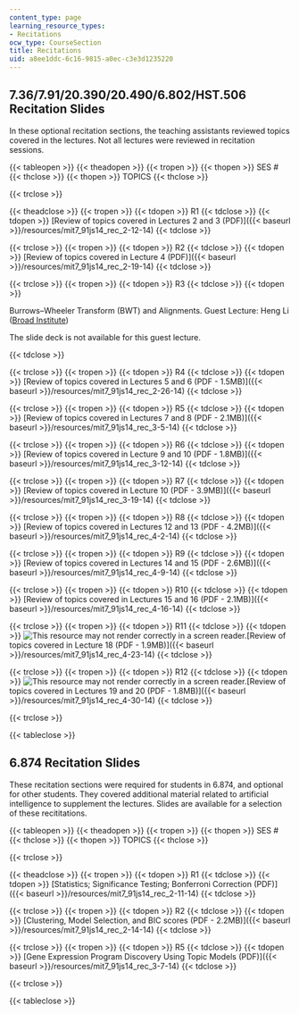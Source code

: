 ```yaml
---
content_type: page
learning_resource_types:
- Recitations
ocw_type: CourseSection
title: Recitations
uid: a8ee1ddc-6c16-9815-a0ec-c3e3d1235220
---
```


7.36/7.91/20.390/20.490/6.802/HST.506 Recitation Slides
-------------------------------------------------------

In these optional recitation sections, the teaching assistants reviewed topics covered in the lectures. Not all lectures were reviewed in recitation sessions.

{{< tableopen >}}
{{< theadopen >}}
{{< tropen >}}
{{< thopen >}}
SES #
{{< thclose >}}
{{< thopen >}}
TOPICS
{{< thclose >}}

{{< trclose >}}

{{< theadclose >}}
{{< tropen >}}
{{< tdopen >}}
R1
{{< tdclose >}}
{{< tdopen >}}
[Review of topics covered in Lectures 2 and 3 (PDF)]({{< baseurl >}}/resources/mit7_91js14_rec_2-12-14)
{{< tdclose >}}

{{< trclose >}}
{{< tropen >}}
{{< tdopen >}}
R2
{{< tdclose >}}
{{< tdopen >}}
[Review of topics covered in Lecture 4 (PDF)]({{< baseurl >}}/resources/mit7_91js14_rec_2-19-14)
{{< tdclose >}}

{{< trclose >}}
{{< tropen >}}
{{< tdopen >}}
R3
{{< tdclose >}}
{{< tdopen >}}


Burrows–Wheeler Transform (BWT) and Alignments. Guest Lecture: Heng Li ([Broad Institute](http://www.broadinstitute.org/))

The slide deck is not available for this guest lecture.


{{< tdclose >}}

{{< trclose >}}
{{< tropen >}}
{{< tdopen >}}
R4
{{< tdclose >}}
{{< tdopen >}}
[Review of topics covered in Lectures 5 and 6 (PDF - 1.5MB)]({{< baseurl >}}/resources/mit7_91js14_rec_2-26-14)
{{< tdclose >}}

{{< trclose >}}
{{< tropen >}}
{{< tdopen >}}
R5
{{< tdclose >}}
{{< tdopen >}}
[Review of topics covered in Lectures 7 and 8 (PDF - 2.1MB)]({{< baseurl >}}/resources/mit7_91js14_rec_3-5-14)
{{< tdclose >}}

{{< trclose >}}
{{< tropen >}}
{{< tdopen >}}
R6
{{< tdclose >}}
{{< tdopen >}}
[Review of topics covered in Lecture 9 and 10 (PDF - 1.8MB)]({{< baseurl >}}/resources/mit7_91js14_rec_3-12-14)
{{< tdclose >}}

{{< trclose >}}
{{< tropen >}}
{{< tdopen >}}
R7
{{< tdclose >}}
{{< tdopen >}}
[Review of topics covered in Lecture 10 (PDF - 3.9MB)]({{< baseurl >}}/resources/mit7_91js14_rec_3-19-14)
{{< tdclose >}}

{{< trclose >}}
{{< tropen >}}
{{< tdopen >}}
R8
{{< tdclose >}}
{{< tdopen >}}
[Review of topics covered in Lectures 12 and 13 (PDF - 4.2MB)]({{< baseurl >}}/resources/mit7_91js14_rec_4-2-14)
{{< tdclose >}}

{{< trclose >}}
{{< tropen >}}
{{< tdopen >}}
R9
{{< tdclose >}}
{{< tdopen >}}
[Review of topics covered in Lectures 14 and 15 (PDF - 2.6MB)]({{< baseurl >}}/resources/mit7_91js14_rec_4-9-14)
{{< tdclose >}}

{{< trclose >}}
{{< tropen >}}
{{< tdopen >}}
R10
{{< tdclose >}}
{{< tdopen >}}
[Review of topics covered in Lectures 15 and 16 (PDF - 2.1MB)]({{< baseurl >}}/resources/mit7_91js14_rec_4-16-14)
{{< tdclose >}}

{{< trclose >}}
{{< tropen >}}
{{< tdopen >}}
R11
{{< tdclose >}}
{{< tdopen >}}
![This resource may not render correctly in a screen reader.](/images/inacessible.gif)[Review of topics covered in Lecture 18 (PDF - 1.9MB)]({{< baseurl >}}/resources/mit7_91js14_rec_4-23-14)
{{< tdclose >}}

{{< trclose >}}
{{< tropen >}}
{{< tdopen >}}
R12
{{< tdclose >}}
{{< tdopen >}}
![This resource may not render correctly in a screen reader.](/images/inacessible.gif)[Review of topics covered in Lectures 19 and 20 (PDF - 1.8MB)]({{< baseurl >}}/resources/mit7_91js14_rec_4-30-14)
{{< tdclose >}}

{{< trclose >}}

{{< tableclose >}}

6.874 Recitation Slides
-----------------------

These recitation sections were required for students in 6.874, and optional for other students. They covered additional material related to artificial intelligence to supplement the lectures. Slides are available for a selection of these recititations.

{{< tableopen >}}
{{< theadopen >}}
{{< tropen >}}
{{< thopen >}}
SES #
{{< thclose >}}
{{< thopen >}}
TOPICS
{{< thclose >}}

{{< trclose >}}

{{< theadclose >}}
{{< tropen >}}
{{< tdopen >}}
R1
{{< tdclose >}}
{{< tdopen >}}
[Statistics; Significance Testing; Bonferroni Correction (PDF)]({{< baseurl >}}/resources/mit7_91js14_rec_2-11-14)
{{< tdclose >}}

{{< trclose >}}
{{< tropen >}}
{{< tdopen >}}
R2
{{< tdclose >}}
{{< tdopen >}}
[Clustering, Model Selection, and BIC scores (PDF - 2.2MB)]({{< baseurl >}}/resources/mit7_91js14_rec_2-14-14)
{{< tdclose >}}

{{< trclose >}}
{{< tropen >}}
{{< tdopen >}}
R5
{{< tdclose >}}
{{< tdopen >}}
[Gene Expression Program Discovery Using Topic Models (PDF)]({{< baseurl >}}/resources/mit7_91js14_rec_3-7-14)
{{< tdclose >}}

{{< trclose >}}

{{< tableclose >}}